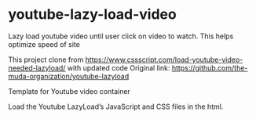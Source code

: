 # youtube-lazy-load-video
Lazy load youtube video until user click on video to watch. This helps optimize speed of site


This project clone from https://www.cssscript.com/load-youtube-video-needed-lazyload/ with updated code
Original link: https://github.com/the-muda-organization/youtube-lazyload



Template for Youtube video container


Load the Youtube LazyLoad’s JavaScript and CSS files in the html.

<link href="yoututbe-lazyload.min.css" rel="stylesheet">
<script src="youtube-lazyload.min.js">
  
  
Create an empty container for the Youtube video and specify the video ID in the data-id attribute:
<div class="yt-lazyload" data-id="SACu6d2pdOI"></div>
  
  
Customize the color of the Youtube logo. 0=none, 1=black, 2=color-black, 3=white, 4=color-white
<div class="yt-lazyload" data-id="SACu6d2pdOI" data-logo="1"></div>
  
  
Customize the thumbnail to fetch.

<div class="yt-lazyload" data-id="SACu6d2pdOI" data-thumb="1"></div>
